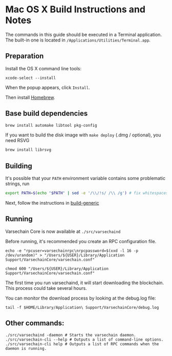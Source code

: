 Mac OS X Build Instructions and Notes
====================================
The commands in this guide should be executed in a Terminal application.
The built-in one is located in `/Applications/Utilities/Terminal.app`.

Preparation
-----------
Install the OS X command line tools:

`xcode-select --install`

When the popup appears, click `Install`.

Then install [Homebrew](https://brew.sh).

Base build dependencies
-----------------------

```bash
brew install automake libtool pkg-config
```

If you want to build the disk image with `make deploy` (.dmg / optional), you need RSVG
```bash
brew install librsvg
```

Building
--------

It's possible that your `PATH` environment variable contains some problematic strings, run
```bash
export PATH=$(echo "$PATH" | sed -e '/\\/!s/ /\\ /g') # fix whitespaces
```

Next, follow the instructions in [build-generic](build-generic.md)

Running
-------

Varsechain Core is now available at `./src/varsechaind`

Before running, it's recommended you create an RPC configuration file.

    echo -e "rpcuser=varsechainrpc\nrpcpassword=$(xxd -l 16 -p /dev/urandom)" > "/Users/${USER}/Library/Application Support/VarsechainCore/varsechain.conf"

    chmod 600 "/Users/${USER}/Library/Application Support/VarsechainCore/varsechain.conf"

The first time you run varsechaind, it will start downloading the blockchain. This process could take several hours.

You can monitor the download process by looking at the debug.log file:

    tail -f $HOME/Library/Application\ Support/VarsechainCore/debug.log

Other commands:
-------

    ./src/varsechaind -daemon # Starts the varsechain daemon.
    ./src/varsechain-cli --help # Outputs a list of command-line options.
    ./src/varsechain-cli help # Outputs a list of RPC commands when the daemon is running.
